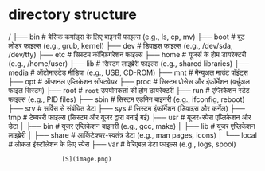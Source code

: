 # directory  structure

/
├── bin         # बेसिक कमांड्स के लिए बाइनरी फाइल्स (e.g., ls, cp, mv)
├── boot        # बूट लोडर फाइल्स (e.g., grub, kernel)
├── dev         # डिवाइस फाइल्स (e.g., /dev/sda, /dev/tty)
├── etc         # सिस्टम कॉन्फ़िगरेशन फाइल्स
├── home        # यूजर्स के होम डायरेक्टरी (e.g., /home/user)
├── lib         # सिस्टम लाइब्रेरी फाइल्स (e.g., shared libraries)
├── media       # ऑटोमाउंटेड मीडिया (e.g., USB, CD-ROM)
├── mnt         # मैन्युअल माउंट पॉइंट्स
├── opt         # ऑप्शनल एप्लिकेशन सॉफ्टवेयर
├── proc        # सिस्टम प्रोसेस और इंफॉर्मेशन (वर्चुअल फाइल सिस्टम)
├── root        # `root` उपयोगकर्ता की होम डायरेक्टरी
├── run         # एप्लिकेशन स्टेट फाइल्स (e.g., PID files)
├── sbin        # सिस्टम एडमिन बाइनरी (e.g., ifconfig, reboot)
├── srv         # सर्विस से संबंधित डेटा
├── sys         # सिस्टम इंफॉर्मेशन (डिवाइस और कर्नेल)
├── tmp         # टेम्पररी फाइल्स (सिस्टम और यूजर द्वारा बनाई गई)
├── usr         # यूजर-स्पेस एप्लिकेशन और डेटा
│   ├── bin     # यूजर एप्लिकेशन बाइनरी (e.g., gcc, make)
│   ├── lib     # यूजर एप्लिकेशन लाइब्रेरी
│   ├── share   # आर्किटेक्चर-स्वतंत्र डेटा (e.g., man pages, icons)
│   └── local   # लोकल इंस्टॉलेशन के लिए स्पेस
├── var         # वेरिएबल डेटा फाइल्स (e.g., logs, spool)

                   [S](image.png)

